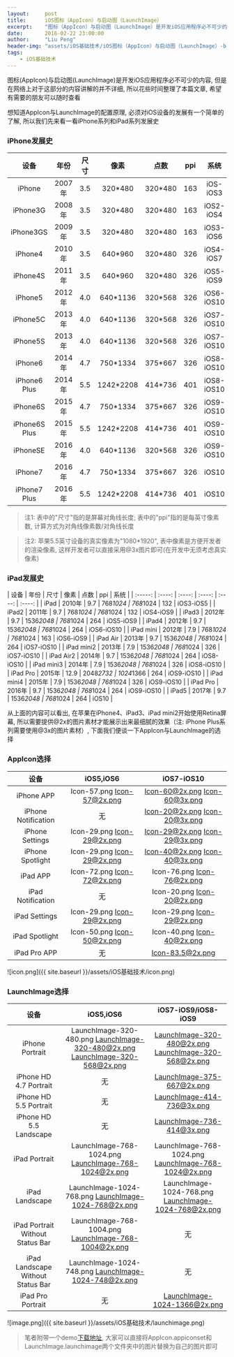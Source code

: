 ```yaml
---
layout:     post
title:      iOS图标（AppIcon）与启动图（LaunchImage）
excerpt:    "图标（AppIcon）与启动图（LaunchImage）是开发iOS应用程序必不可少的内容，但是在网络上对于这部分的内容讲解的并不详细，所以花些时间写了这篇文章，希望有需要的朋友可以随时查看"
date:       2016-02-22 23:00:00
author:     "Liu Peng"
header-img: "assets/iOS基础技术/iOS图标（AppIcon）与启动图（LaunchImage）-bg.jpg"
tags:
    - iOS基础技术
---
```


图标(AppIcon)与启动图(LaunchImage)是开发iOS应用程序必不可少的内容, 但是在网络上对于这部分的内容讲解的并不详细, 所以花些时间整理了本篇文章, 希望有需要的朋友可以随时查看

想知道AppIcon与LaunchImage的配置原理, 必须对iOS设备的发展有一个简单的了解, 所以我们先来看一看iPhone系列和iPad系列发展史

### iPhone发展史
| 设备 | 年份 | 尺寸 | 像素 | 点数 | ppi | 系统 |
| :-----: | :----: | :----: | :----: | :----: | :----: | :----: |
| iPhone | 2007年 | 3.5 | 320*480 | 320*480 | 163 | iOS-iOS3 |
| iPhone3G | 2008年 | 3.5 | 320*480 | 320*480 | 163 | iOS2-iOS4 |
| iPhone3GS | 2009年 | 3.5 | 320*480 | 320*480 | 163 | iOS3-iOS6 |
| iPhone4 | 2010年 | 3.5 | 640*960 | 320*480 | 326 | iOS4-iOS7 |
| iPhone4S | 2011年 | 3.5 | 640*960 | 320*480 | 326 | iOS5-iOS9 |
| iPhone5 | 2012年 | 4.0 | 640*1136 | 320*568 | 326 | iOS6-iOS10 |
| iPhone5C | 2013年 | 4.0 | 640*1136 | 320*568 | 326 | iOS7-iOS10 |
| iPhone5S | 2013年 | 4.0 | 640*1136 | 320*568 | 326 | iOS7-iOS10 |
| iPhone6 | 2014年 | 4.7 | 750*1334 | 375*667 | 326 | iOS8-iOS10 |
| iPhone6 Plus | 2014年 | 5.5 | 1242*2208 | 414*736 | 401 | iOS8-iOS10 |
| iPhone6S | 2015年 | 4.7 | 750*1334 | 375*667 | 326 | iOS9-iOS10 |
| iPhone6S Plus | 2015年 | 5.5 | 1242*2208 | 414*736 | 401 | iOS9-iOS10 |
| iPhoneSE | 2016年 | 4.0 | 640*1136 | 320*568 | 326 | iOS9-iOS10 |
| iPhone7 | 2016年 | 4.7 | 750*1334 | 375*667 | 326 | iOS10 |
| iPhone7 Plus | 2016年 | 5.5 | 1242*2208 | 414*736 | 401 | iOS10 |

> 注1: 表中的"尺寸"指的是屏幕对角线长度; 表中的"ppi"指的是每英寸像素数, 计算方式为对角线像素数/对角线长度

> 注2: 苹果5.5英寸设备的真实像素为"1080*1920", 表中像素是方便开发者的渲染像素, 这样开发者可以直接采用@3x图片即可(在开发中无须考虑真实像素)

### iPad发展史

| 设备 | 年份 | 尺寸 | 像素 | 点数 | ppi | 系统 |
| :-----: | :----: | :----: | :----: | :----: | :----: |
| iPad | 2010年 | 9.7 | 768*1024 | 768*1024 | 132 | iOS3-iOS5 |
| iPad2 | 2011年 | 9.7 | 768*1024 | 768*1024 | 132 | iOS4-iOS9 |
| iPad3 | 2012年 | 9.7 | 1536*2048 | 768*1024 | 264 | iOS5-iOS9 |
| iPad4 | 2012年 | 9.7 | 1536*2048 | 768*1024 | 264 | iOS6-iOS10 |
| iPad mini | 2012年 | 7.9 | 768*1024 | 768*1024 | 163 | iOS6-iOS9 |
| iPad Air | 2013年 | 9.7 | 1536*2048 | 768*1024 | 264 | iOS7-iOS10 |
| iPad mini2 | 2013年 | 7.9 | 1536*2048 | 768*1024 | 326 | iOS7-iOS10 |
| iPad Air2 | 2014年 | 9.7 | 1536*2048 | 768*1024 | 264 | iOS8-iOS10 |
| iPad mini3 | 2014年 | 7.9 | 1536*2048 | 768*1024 | 326 | iOS8-iOS10 |
| iPad Pro | 2015年 | 12.9 | 2048*2732 | 1024*1366 | 264 | iOS9-iOS10 |
| iPad mini4 | 2015年 | 7.9 | 1536*2048 | 768*1024 | 326 | iOS9-iOS10 |
| iPad Pro | 2016年 | 9.7 | 1536*2048 | 768*1024 | 264 | iOS9-iOS10 |
| iPad5 | 2017年 | 9.7 | 1536*2048 | 768*1024 | 264 | iOS10 |

从上面的内容可以看出, 在苹果在iPhone4、iPad3、iPad mini2开始使用Retina屏幕, 所以需要提供@2x的图片素材才能展示出来最细腻的效果（注: iPhone Plus系列需要使用@3x的图片素材）, 下面我们便谈一下AppIcon与LaunchImage的选择

### AppIcon选择

| 设备 | iOS5,iOS6 | iOS7-iOS10 |
| :-----: | :----: | :----: |
| iPhone APP | Icon-57.png Icon-57@2x.png | Icon-60@2x.png Icon-60@3x.png |
| iPhone Notification | 无 | Icon-20@2x.png Icon-20@3x.png |
| iPhone Settings | Icon-29.png Icon-29@2x.png | Icon-29@2x.png Icon-29@3x.png |
| iPhone Spotlight | Icon-29.png Icon-29@2x.png | Icon-40@2x.png Icon-40@3x.png |
| iPad APP | Icon-72.png Icon-72@2x.png | Icon-76.png Icon-76@2x.png |
| iPad Notification | 无 | Icon-20.png Icon-20@2x.png |
| iPad Settings | Icon-29.png Icon-29@2x.png | Icon-29.png Icon-29@2x.png |
| iPad Spotlight | Icon-50.png Icon-50@2x.png | Icon-40.png Icon-40@2x.png |
| iPad Pro APP | 无 | Icon-83.5@2x.png |

![icon.png]({{ site.baseurl }}/assets/iOS基础技术/icon.png)

### LaunchImage选择

| 设备 | iOS5,iOS6 | iOS7-iOS9/iOS8-iOS9 |
| :-----: | :----: | :----: |
| iPhone Portrait | LaunchImage-320-480.png LaunchImage-320-480@2x.png LaunchImage-320-568@2x.png | LaunchImage-320-480@2x.png LaunchImage-320-568@2x.png |
| iPhone HD 4.7 Portrait | 无 | LaunchImage-375-667@2x.png |
| iPhone HD 5.5 Portrait | 无 | LaunchImage-414-736@3x.png |
| iPhone HD 5.5 Landscape | 无 | LaunchImage-736-414@3x.png |
| iPad Portrait | LaunchImage-768-1024.png LaunchImage-768-1024@2x.png | LaunchImage-768-1024.png LaunchImage-768-1024@2x.png |
| iPad Landscape | LaunchImage-1024-768.png LaunchImage-1024-768@2x.png | LaunchImage-1024-768.png LaunchImage-1024-768@2x.png |
| iPad Portrait Without Status Bar | LaunchImage-768-1004.png LaunchImage-768-1004@2x.png | 无 |
| iPad Landscape Without Status Bar | LaunchImage-1024-748.png LaunchImage-1024-748@2x.png | 无 |
| iPad Pro Portrait | 无 | LaunchImage-1024-1366@2x.png |

![image.png]({{ site.baseurl }}/assets/iOS基础技术/launchimage.png)

> 笔者附带一个demo[下载地址](https://github.com/wenxiangjiang/iOS-AppIcon-LaunchImage.git), 大家可以直接将AppIcon.appiconset和LaunchImage.launchimage两个文件夹中的图片替换为自己的图片即可
